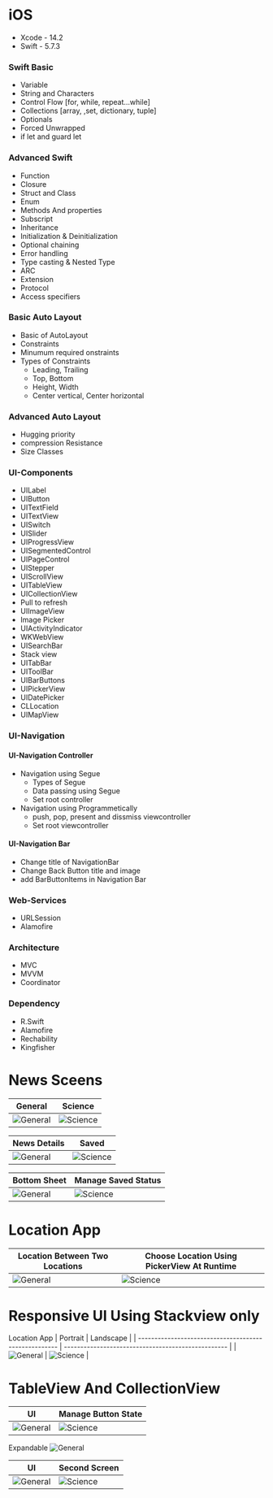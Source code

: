 # iOS 

- Xcode - 14.2
- Swift - 5.7.3

### Swift Basic
- Variable
- String and Characters
- Control Flow [for, while, repeat...while]
- Collections [array, ,set, dictionary, tuple]
- Optionals 
- Forced Unwrapped
- if let and guard let

### Advanced Swift

- Function
- Closure
- Struct and Class
- Enum
- Methods And properties
- Subscript
- Inheritance
- Initialization & Deinitialization
- Optional chaining
- Error handling
- Type casting & Nested Type
- ARC
- Extension 
- Protocol
- Access specifiers

### Basic Auto Layout

- Basic of AutoLayout
- Constraints
- Minumum required onstraints
- Types of Constraints
    - Leading, Trailing
    - Top, Bottom
    - Height, Width
    - Center vertical, Center horizontal

### Advanced Auto Layout

- Hugging priority
- compression Resistance
- Size Classes

### UI-Components

- UILabel
- UIButton
- UITextField
- UITextView
- UISwitch
- UISlider
- UIProgressView
- UISegmentedControl
- UIPageControl
- UIStepper
- UIScrollView
- UITableView
- UICollectionView
- Pull to refresh
- UIImageView
- Image Picker
- UIActivityIndicator
- WKWebView
- UISearchBar
- Stack view
- UITabBar
- UIToolBar
- UIBarButtons
- UIPickerView
- UIDatePicker
- CLLocation
- UIMapView

### UI-Navigation
#### UI-Navigation Controller
- Navigation using Segue
    - Types of Segue
    - Data passing using Segue
    - Set root controller
- Navigation using Programmetically
    - push, pop, present and dissmiss viewcontroller
    - Set root viewcontroller
    
#### UI-Navigation Bar
- Change title of NavigationBar
- Change Back Button title and image
- add BarButtonItems in Navigation Bar

### Web-Services
- URLSession
- Alamofire

### Architecture
- MVC
- MVVM
- Coordinator

### Dependency
- R.Swift
- Alamofire
- Rechability
- Kingfisher





# News Sceens

| General                                          | Science                                        |
| ----------------------------------------------------- | -------------------------------------------------- |
| ![General](https://github.com/Rajan1803/swift-basic-assignment/blob/project-images/newsGeneral.png) | ![Science](https://github.com/Rajan1803/swift-basic-assignment/blob/project-images/newsSports.png) |

| News Details                                          | Saved                                        |
| ----------------------------------------------------- | -------------------------------------------------- |
| ![General](https://github.com/Rajan1803/swift-basic-assignment/blob/project-images/newsDetails.png) | ![Science](https://github.com/Rajan1803/swift-basic-assignment/blob/project-images/newsSaved.png) |

| Bottom Sheet                                          | Manage Saved Status                                        |
| ----------------------------------------------------- | -------------------------------------------------- |
| ![General](https://github.com/Rajan1803/swift-basic-assignment/blob/project-images/newsSavedDelete.png) | ![Science](https://github.com/Rajan1803/swift-basic-assignment/blob/project-images/newsBottomSheet.png) |

# Location App 
| Location Between Two Locations                         | Choose Location Using PickerView At Runtime                                        |
| ----------------------------------------------------- | -------------------------------------------------- |
| ![General](https://github.com/Rajan1803/swift-basic-assignment/blob/project-images/Location2.png) | ![Science](https://github.com/Rajan1803/swift-basic-assignment/blob/project-images/locationKapadwanjModasa.png) |


# Responsive UI Using Stackview only 
Location App 
| Portrait                                          | Landscape                                        |
| ----------------------------------------------------- | -------------------------------------------------- |
| ![General](https://github.com/Rajan1803/swift-basic-assignment/blob/project-images/stackviewPortrait.png) | ![Science](https://github.com/Rajan1803/swift-basic-assignment/blob/project-images/stackviewLandscape.png) |

# TableView And CollectionView 
| UI                                           | Manage Button State                                        |
| ----------------------------------------------------- | -------------------------------------------------- |
| ![General](https://github.com/Rajan1803/swift-basic-assignment/blob/project-images/documentScreen.png) | ![Science](https://github.com/Rajan1803/swift-basic-assignment/blob/project-images/documentScreen2.png) |


 Expandable 
![General](https://github.com/Rajan1803/swift-basic-assignment/blob/project-images/seeAllScreen.png)


| UI                                           | Second Screen                                      |
| ----------------------------------------------------- | -------------------------------------------------- |
| ![General](https://github.com/Rajan1803/swift-basic-assignment/blob/project-images/foodAppUI.png) | ![Science](https://github.com/Rajan1803/swift-basic-assignment/blob/project-images/foodSecondScreen.png) |

